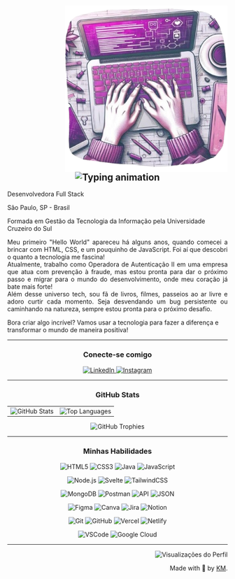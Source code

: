 <img align="right" height="380"  src="imagem.png" >

<h2 align="center">
  <img src="https://readme-typing-svg.herokuapp.com?font=Fira+Code&weight=600&size=24&pause=1000&color=FF00F6&background=000000&center=true&vCenter=true&width=435&lines=%F0%9F%91%8BOl%C3%A1%2C+universo+tech!;Pode+me+chamar+de+Kah!;Visite+meu+portf%C3%B3lio." alt="Typing animation">
</h2>

<p>Desenvolvedora Full Stack</p>
<p>São Paulo, SP - Brasil</p>
<p> Formada em Gestão da Tecnologia da Informação pela Universidade Cruzeiro do Sul</p>


<p align="justify">Meu primeiro "Hello World" apareceu há alguns anos, quando comecei a brincar com HTML, CSS, e um pouquinho de JavaScript. Foi aí que descobri o quanto a tecnologia me fascina!
<br> 
Atualmente, trabalho como Operadora de Autenticação II em uma empresa que atua com prevenção à fraude, mas estou pronta para dar o próximo passo e migrar para o mundo do desenvolvimento, onde meu coração já bate mais forte!
<br>
Além desse universo tech, sou fã de livros, filmes, passeios ao ar livre e adoro curtir cada momento. Seja desvendando um bug persistente ou caminhando na natureza, sempre estou pronta para o próximo desafio.</p>
 <p>
 Bora criar algo incrível? Vamos usar a tecnologia para fazer a diferença e transformar o mundo de maneira positiva!
<p>
 
---

<h3 align="center">Conecte-se comigo</h3>

<p align="center">
  <a href="https://www.linkedin.com/in/karinacmartins/">
    <img src="https://img.shields.io/badge/-LinkedIn-000?style=for-the-badge&logo=linkedin&logoColor=FF00F6&color:FFF" alt="LinkedIn">
  </a>
  <a href="https://www.instagram.com/karinamartins_eu/">
    <img src="https://img.shields.io/badge/-Instagram-000?style=for-the-badge&logo=instagram&logoColor=FF00F6&color:FFF" alt="Instagram">
  </a>
</p>

---

<h3 align="center">GitHub Stats</h3>

<div align="center">
  <table>
    <tr>
      <!-- GitHub Status -->
      <td>
        <img src="https://github-readme-stats-git-masterrstaa-rickstaa.vercel.app/api?username=karinacmartins&hide_title=true&show_icons=true&include_all_commits=false&count_private=true&line_height=30&hide=issues&bg_color=000&title_color=FF00F6&text_color=FFF&border_radius=3&border_color=36123c&icon_color=FF00F6&theme=jolly" alt="GitHub Stats">
      </td>
      <!-- Top Languages -->
      <td>
        <img src="https://github-readme-stats.vercel.app/api/top-langs/?username=karinacmartins&layout=compact&bg_color=000&title_color=FF00F6&text_color=FFF&border_radius=3&border_color=36123c&icon_color=FF00F6&theme=jolly" alt="Top Languages">
      </td>
    </tr>
  </table>
</div>

<p align="center">
  <!-- GitHub Trophy -->
  <img src="https://github-profile-trophy.vercel.app/?username=karinacmartins&theme=dracula&no-frame=false&no-bg=false&margin-w=4" alt="GitHub Trophies">
</p>

---

<h3 align="center">Minhas Habilidades</h3>
<p align="center">
  <!-- Linguagens -->
  <img src="https://img.shields.io/badge/HTML5-000?style=for-the-badge&logo=html5&logoColor=FF5733" alt="HTML5">
  <img src="https://img.shields.io/badge/CSS3-000?style=for-the-badge&logo=css3&logoColor=1572B6" alt="CSS3">
  <img src="https://img.shields.io/badge/Java-000?style=for-the-badge&logo=openjdk&logoColor=007396" alt="Java">
  <img src="https://img.shields.io/badge/JavaScript-000?style=for-the-badge&logo=javascript&logoColor=F7DF1E" alt="JavaScript">


  <p align="center">
  <!-- Frameworks e Bibliotecas -->
  <img src="https://img.shields.io/badge/Node.js-000?style=for-the-badge&logo=node.js&logoColor=339933" alt="Node.js">
  <img src="https://img.shields.io/badge/Svelte-000?style=for-the-badge&logo=svelte&logoColor=FF3E00" alt="Svelte">
  <img src="https://img.shields.io/badge/TailwindCSS-000?style=for-the-badge&logo=tailwindcss&logoColor=06B6D4" alt="TailwindCSS">
  </p>
  
  <p align="center">
  <!-- Ferramentas e APIs -->
  <img src="https://img.shields.io/badge/MongoDB-000?style=for-the-badge&logo=mongodb&logoColor=47A248" alt="MongoDB">
  <img src="https://img.shields.io/badge/Postman-000?style=for-the-badge&logo=postman&logoColor=FF6C37" alt="Postman">
  <img src="https://img.shields.io/badge/API-000?style=for-the-badge&logo=fastapi&logoColor=009688" alt="API">
  <img src="https://img.shields.io/badge/JSON-000?style=for-the-badge&logo=json&logoColor=FF3E00" alt="JSON">
  </p>
  
  <p align="center">
  <!-- Design e Organização -->
  <img src="https://img.shields.io/badge/Figma-000?style=for-the-badge&logo=figma&logoColor=F24E1E" alt="Figma">
  <img src="https://img.shields.io/badge/Canva-000?style=for-the-badge&logo=canva&logoColor=00C4CC" alt="Canva">
  <img src="https://img.shields.io/badge/Jira-000?style=for-the-badge&logo=jira&logoColor=0052CC" alt="Jira">
  <img src="https://img.shields.io/badge/Notion-000?style=for-the-badge&logo=notion&logoColor=FFFFFF" alt="Notion">
  </p>
  
  <p align="center">
  <!-- Controle de Versão e Implantação -->
  <img src="https://img.shields.io/badge/Git-000?style=for-the-badge&logo=git&logoColor=F05032" alt="Git">
  <img src="https://img.shields.io/badge/GitHub-000?style=for-the-badge&logo=github&logoColor=FFFFFF" alt="GitHub">
  <img src="https://img.shields.io/badge/Vercel-000?style=for-the-badge&logo=vercel&logoColor=FFFFFF" alt="Vercel">
  <img src="https://img.shields.io/badge/Netlify-000?style=for-the-badge&logo=netlify&logoColor=00C7B7" alt="Netlify">
  </p>
  
  <p align="center">
  <!-- IDE e Cloud -->
  <img src="https://img.shields.io/badge/VSCode-000?style=for-the-badge&logo=visualstudiocode&logoColor=007ACC" alt="VSCode">
  <img src="https://img.shields.io/badge/Google_Cloud-000?style=for-the-badge&logo=google-cloud&logoColor=4285F4" alt="Google Cloud">
</p>

---

  <div align="right">
   <img src="https://pageview.vercel.app/?github_user=karinacmartins" alt="Visualizações do Perfil">
  
  Made with 💜 by <a href="https://github.com/karinacmartins">KM</a>.</div>
